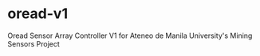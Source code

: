 oread-v1
========

Oread Sensor Array Controller V1 for Ateneo de Manila University's Mining Sensors Project
